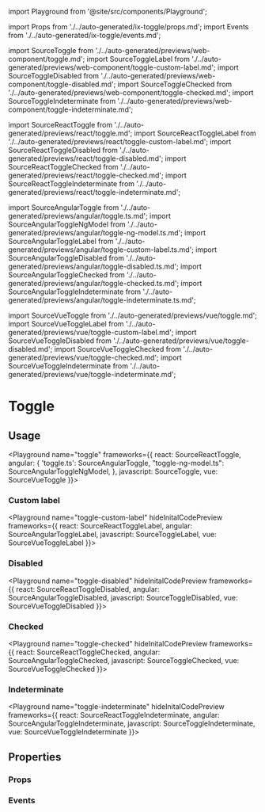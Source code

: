 import Playground from '@site/src/components/Playground';

import Props from './../auto-generated/ix-toggle/props.md';
import Events from './../auto-generated/ix-toggle/events.md';

import SourceToggle from './../auto-generated/previews/web-component/toggle.md';
import SourceToggleLabel from './../auto-generated/previews/web-component/toggle-custom-label.md';
import SourceToggleDisabled from './../auto-generated/previews/web-component/toggle-disabled.md';
import SourceToggleChecked from './../auto-generated/previews/web-component/toggle-checked.md';
import SourceToggleIndeterminate from './../auto-generated/previews/web-component/toggle-indeterminate.md';

import SourceReactToggle from './../auto-generated/previews/react/toggle.md';
import SourceReactToggleLabel from './../auto-generated/previews/react/toggle-custom-label.md';
import SourceReactToggleDisabled from './../auto-generated/previews/react/toggle-disabled.md';
import SourceReactToggleChecked from './../auto-generated/previews/react/toggle-checked.md';
import SourceReactToggleIndeterminate from './../auto-generated/previews/react/toggle-indeterminate.md';

import SourceAngularToggle from './../auto-generated/previews/angular/toggle.ts.md';
import SourceAngularToggleNgModel from './../auto-generated/previews/angular/toggle-ng-model.ts.md';
import SourceAngularToggleLabel from './../auto-generated/previews/angular/toggle-custom-label.ts.md';
import SourceAngularToggleDisabled from './../auto-generated/previews/angular/toggle-disabled.ts.md';
import SourceAngularToggleChecked from './../auto-generated/previews/angular/toggle-checked.ts.md';
import SourceAngularToggleIndeterminate from './../auto-generated/previews/angular/toggle-indeterminate.ts.md';

import SourceVueToggle from './../auto-generated/previews/vue/toggle.md';
import SourceVueToggleLabel from './../auto-generated/previews/vue/toggle-custom-label.md';
import SourceVueToggleDisabled from './../auto-generated/previews/vue/toggle-disabled.md';
import SourceVueToggleChecked from './../auto-generated/previews/vue/toggle-checked.md';
import SourceVueToggleIndeterminate from './../auto-generated/previews/vue/toggle-indeterminate.md';

# Toggle

## Usage

<Playground
name="toggle"
frameworks={{
  react: SourceReactToggle,
  angular: {
    'toggle.ts': SourceAngularToggle,
    "toggle-ng-model.ts": SourceAngularToggleNgModel,
    },
  javascript: SourceToggle,
  vue: SourceVueToggle
}}></Playground>

### Custom label

<Playground
name="toggle-custom-label"
hideInitalCodePreview
frameworks={{
  react: SourceReactToggleLabel,
  angular: SourceAngularToggleLabel,
  javascript: SourceToggleLabel,
  vue: SourceVueToggleLabel
}}></Playground>

### Disabled

<Playground
name="toggle-disabled"
hideInitalCodePreview
frameworks={{
  react: SourceReactToggleDisabled,
  angular: SourceAngularToggleDisabled,
  javascript: SourceToggleDisabled,
  vue: SourceVueToggleDisabled
}}></Playground>

### Checked

<Playground
name="toggle-checked"
hideInitalCodePreview
frameworks={{
  react: SourceReactToggleChecked,
  angular: SourceAngularToggleChecked,
  javascript: SourceToggleChecked,
  vue: SourceVueToggleChecked
}}></Playground>

### Indeterminate

<Playground
name="toggle-indeterminate"
hideInitalCodePreview
frameworks={{
  react: SourceReactToggleIndeterminate,
  angular: SourceAngularToggleIndeterminate,
  javascript: SourceToggleIndeterminate,
  vue: SourceVueToggleIndeterminate
}}></Playground>

## Properties

### Props

<Props />

### Events

<Events />
